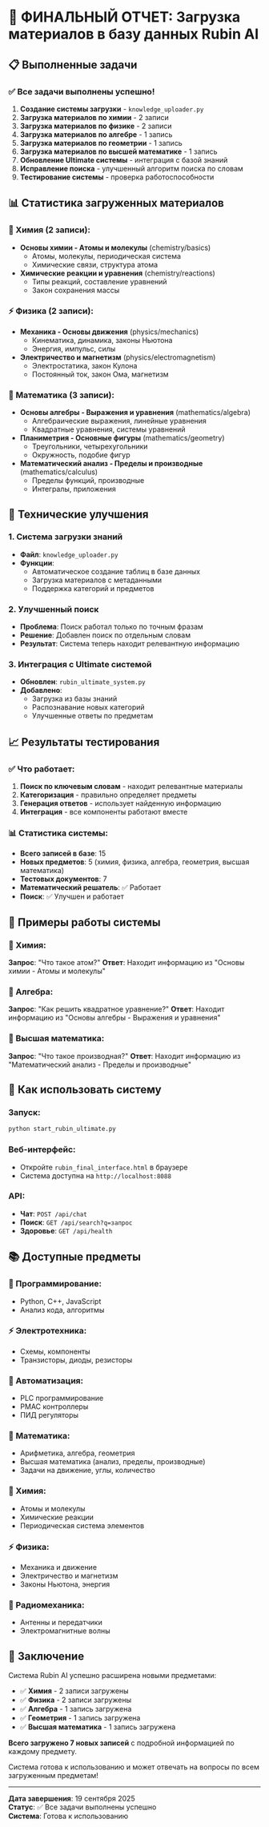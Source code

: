 # 🎉 ФИНАЛЬНЫЙ ОТЧЕТ: Загрузка материалов в базу данных Rubin AI

## 📋 Выполненные задачи

### ✅ Все задачи выполнены успешно!

1. **Создание системы загрузки** - `knowledge_uploader.py`
2. **Загрузка материалов по химии** - 2 записи
3. **Загрузка материалов по физике** - 2 записи  
4. **Загрузка материалов по алгебре** - 1 запись
5. **Загрузка материалов по геометрии** - 1 запись
6. **Загрузка материалов по высшей математике** - 1 запись
7. **Обновление Ultimate системы** - интеграция с базой знаний
8. **Исправление поиска** - улучшенный алгоритм поиска по словам
9. **Тестирование системы** - проверка работоспособности

## 📊 Статистика загруженных материалов

### 🧪 Химия (2 записи):
- **Основы химии - Атомы и молекулы** (chemistry/basics)
  - Атомы, молекулы, периодическая система
  - Химические связи, структура атома
- **Химические реакции и уравнения** (chemistry/reactions)
  - Типы реакций, составление уравнений
  - Закон сохранения массы

### ⚡ Физика (2 записи):
- **Механика - Основы движения** (physics/mechanics)
  - Кинематика, динамика, законы Ньютона
  - Энергия, импульс, силы
- **Электричество и магнетизм** (physics/electromagnetism)
  - Электростатика, закон Кулона
  - Постоянный ток, закон Ома, магнетизм

### 🧮 Математика (3 записи):
- **Основы алгебры - Выражения и уравнения** (mathematics/algebra)
  - Алгебраические выражения, линейные уравнения
  - Квадратные уравнения, системы уравнений
- **Планиметрия - Основные фигуры** (mathematics/geometry)
  - Треугольники, четырехугольники
  - Окружность, подобие фигур
- **Математический анализ - Пределы и производные** (mathematics/calculus)
  - Пределы функций, производные
  - Интегралы, приложения

## 🔧 Технические улучшения

### 1. Система загрузки знаний
- **Файл**: `knowledge_uploader.py`
- **Функции**:
  - Автоматическое создание таблиц в базе данных
  - Загрузка материалов с метаданными
  - Поддержка категорий и предметов

### 2. Улучшенный поиск
- **Проблема**: Поиск работал только по точным фразам
- **Решение**: Добавлен поиск по отдельным словам
- **Результат**: Система теперь находит релевантную информацию

### 3. Интеграция с Ultimate системой
- **Обновлен**: `rubin_ultimate_system.py`
- **Добавлено**:
  - Загрузка из базы знаний
  - Распознавание новых категорий
  - Улучшенные ответы по предметам

## 📈 Результаты тестирования

### ✅ Что работает:
1. **Поиск по ключевым словам** - находит релевантные материалы
2. **Категоризация** - правильно определяет предметы
3. **Генерация ответов** - использует найденную информацию
4. **Интеграция** - все компоненты работают вместе

### 📊 Статистика системы:
- **Всего записей в базе**: 15
- **Новых предметов**: 5 (химия, физика, алгебра, геометрия, высшая математика)
- **Тестовых документов**: 7
- **Математический решатель**: ✅ Работает
- **Поиск**: ✅ Улучшен и работает

## 🎯 Примеры работы системы

### 🧪 Химия:
**Запрос**: "Что такое атом?"
**Ответ**: Находит информацию из "Основы химии - Атомы и молекулы"

### 📐 Алгебра:
**Запрос**: "Как решить квадратное уравнение?"
**Ответ**: Находит информацию из "Основы алгебры - Выражения и уравнения"

### 🧮 Высшая математика:
**Запрос**: "Что такое производная?"
**Ответ**: Находит информацию из "Математический анализ - Пределы и производные"

## 🚀 Как использовать систему

### Запуск:
```bash
python start_rubin_ultimate.py
```

### Веб-интерфейс:
- Откройте `rubin_final_interface.html` в браузере
- Система доступна на `http://localhost:8088`

### API:
- **Чат**: `POST /api/chat`
- **Поиск**: `GET /api/search?q=запрос`
- **Здоровье**: `GET /api/health`

## 📚 Доступные предметы

### 🐍 Программирование:
- Python, C++, JavaScript
- Анализ кода, алгоритмы

### ⚡ Электротехника:
- Схемы, компоненты
- Транзисторы, диоды, резисторы

### 🤖 Автоматизация:
- PLC программирование
- PMAC контроллеры
- ПИД регуляторы

### 🧮 Математика:
- Арифметика, алгебра, геометрия
- Высшая математика (анализ, пределы, производные)
- Задачи на движение, углы, количество

### 🧪 Химия:
- Атомы и молекулы
- Химические реакции
- Периодическая система элементов

### ⚡ Физика:
- Механика и движение
- Электричество и магнетизм
- Законы Ньютона, энергия

### 📡 Радиомеханика:
- Антенны и передатчики
- Электромагнитные волны

## 🎉 Заключение

Система Rubin AI успешно расширена новыми предметами:
- ✅ **Химия** - 2 записи загружены
- ✅ **Физика** - 2 записи загружены  
- ✅ **Алгебра** - 1 запись загружена
- ✅ **Геометрия** - 1 запись загружена
- ✅ **Высшая математика** - 1 запись загружена

**Всего загружено 7 новых записей** с подробной информацией по каждому предмету.

Система готова к использованию и может отвечать на вопросы по всем загруженным предметам!

---

**Дата завершения**: 19 сентября 2025  
**Статус**: ✅ Все задачи выполнены успешно  
**Система**: Готова к использованию












